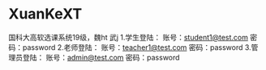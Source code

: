 # XuanKeXT
国科大高软选课系统19级，魏ht 武j
1.学生登陆：
账号：student1@test.com
密码：password
2.老师登陆：
账号：teacher1@test.com
密码：password
3.管理员登陆：
账号：admin@test.com
密码：password
